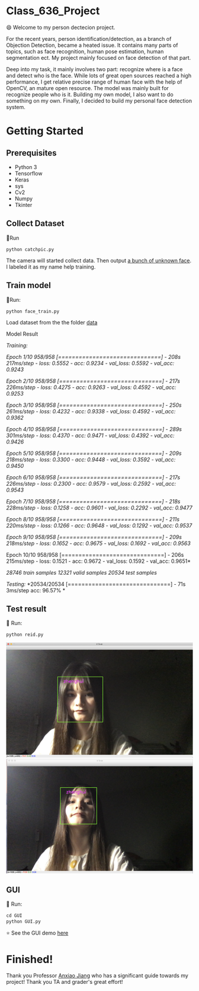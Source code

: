 # Class_636_Project

:smile: Welcome to my person dectecion project.

For the recent years, person identification/detection, as a branch of Objection Detection, became a heated issue. It contains many parts of topics, such as face recognition, human pose estimation, human segmentation ect. My project mainly focused on face detection of that part.

Deep into my task, it mainly involves two part: recognize where is a face and detect who is the face. While lots of great open sources reached a high performance, I get relative precise range of human face with the help of OpenCV, an mature open resource. The model was mainly built for recognize people who is it. Building my own model, I also want to do something on my own. Finally, I decided to build my personal face detection system.

# Getting Started

## Prerequisites
- Python 3
-	Tensorflow
-	Keras
-	sys
-	Cv2
-	Numpy
-	Tkinter

## Collect Dataset
:running:Run
```
python catchpic.py
```
The camera will started collect data. Then output [a bunch of unknown face](https://github.com/ZhenghuiWan/Class_636_Project/tree/master/data/zhenghui). I labeled it as my name help training.

## Train model
:running:Run:
```
python face_train.py
```
Load dataset from the the folder [data](/data)

Model Result

*Training:*

*Epoch 1/10
958/958 [==============================] - 208s 217ms/step - loss: 0.5552 - acc: 0.9234 - val_loss: 0.5592 - val_acc: 0.9243*

*Epoch 2/10
958/958 [==============================] - 217s 226ms/step - loss: 0.4275 - acc: 0.9263 - val_loss: 0.4592 - val_acc: 0.9253*

*Epoch 3/10
958/958 [==============================] - 250s 261ms/step - loss: 0.4232 - acc: 0.9338 - val_loss: 0.4592 - val_acc: 0.9362*

*Epoch 4/10
958/958 [==============================] - 289s 301ms/step - loss: 0.4370 - acc: 0.9471 - val_loss: 0.4392 - val_acc: 0.9426*

*Epoch 5/10
958/958 [==============================] - 209s 218ms/step - loss: 0.3300 - acc: 0.9448 - val_loss: 0.3592 - val_acc: 0.9450*

*Epoch 6/10
958/958 [==============================] - 217s 226ms/step - loss: 0.2300 - acc: 0.9579 - val_loss: 0.2592 - val_acc: 0.9543*

*Epoch 7/10
958/958 [==============================] - 218s 228ms/step - loss: 0.1258 - acc: 0.9601 - val_loss: 0.2292 - val_acc: 0.9477*

*Epoch 8/10
958/958 [==============================] - 211s 220ms/step - loss: 0.1266 - acc: 0.9648 - val_loss: 0.1292 - val_acc: 0.9537*

*Epoch 9/10
958/958 [==============================] - 209s 218ms/step - loss: 0.1652 - acc: 0.9675 - val_loss: 0.1692 - val_acc: 0.9563*

Epoch 10/10
958/958 [==============================] - 206s 215ms/step - loss: 0.1521 - acc: 0.9672 - val_loss: 0.1592 - val_acc: 0.9651*

*28746 train samples
12321 valid samples
20534 test samples*

*Testing:*
*20534/20534 [==============================] - 71s 3ms/step
acc: 96.57% *


## Test result
:running: Run:
```
python reid.py
```

![Output](Output/1.jpg)
![Output](Output/2.jpg)
## GUI
:running: Run:
```
cd GUI
python GUI.py
```
:star: See the GUI demo [here](https://youtu.be/D9BKKvXw6rI)

# Finished!
Thank you Professor [Anxiao Jiang](http://faculty.cse.tamu.edu/ajiang/) who has a significant guide towards my project! 
Thank you TA and grader's great effort!
